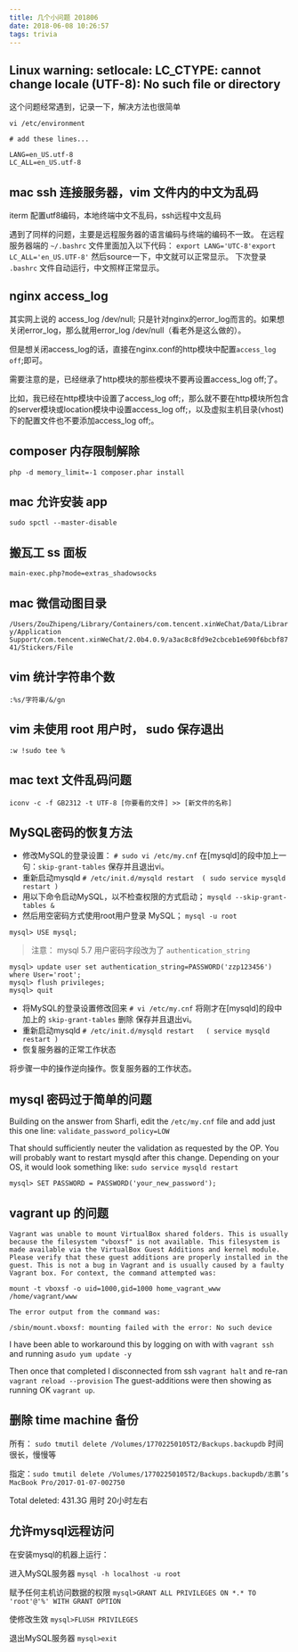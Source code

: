 ```yaml
---
title: 几个小问题 201806
date: 2018-06-08 10:26:57
tags: trivia
---
```


## Linux warning: setlocale: LC_CTYPE: cannot change locale (UTF-8): No such file or directory

这个问题经常遇到，记录一下，解决方法也很简单

```
vi /etc/environment

# add these lines...

LANG=en_US.utf-8
LC_ALL=en_US.utf-8
```

## mac ssh 连接服务器，vim 文件内的中文为乱码
 
iterm 配置utf8编码，本地终端中文不乱码，ssh远程中文乱码

遇到了同样的问题，主要是远程服务器的语言编码与终端的编码不一致。
在远程服务器端的  `~/.bashrc` 文件里面加入以下代码：
`export LANG='UTC-8'export LC_ALL='en_US.UTF-8'`
然后source一下，中文就可以正常显示。
下次登录 `.bashrc` 文件自动运行，中文照样正常显示。

## nginx access_log

其实网上说的 access_log /dev/null; 只是针对nginx的error_log而言的。如果想关闭error_log，那么就用error_log /dev/null（看老外是这么做的）。

但是想关闭access_log的话，直接在nginx.conf的http模块中配置`access_log off`;即可。

需要注意的是，已经继承了http模块的那些模块不要再设置access_log off;了。 

比如，我已经在http模块中设置了access_log off;，那么就不要在http模块所包含的server模块或location模块中设置access_log off;，以及虚拟主机目录(vhost)下的配置文件也不要添加access_log off;。


## composer 内存限制解除

`php -d memory_limit=-1 composer.phar install`

## mac 允许安装 app

`sudo spctl --master-disable`

## 搬瓦工 ss 面板

`main-exec.php?mode=extras_shadowsocks`

## mac 微信动图目录

`/Users/ZouZhipeng/Library/Containers/com.tencent.xinWeChat/Data/Library/Application Support/com.tencent.xinWeChat/2.0b4.0.9/a3ac8c8fd9e2cbceb1e690f6bcbf8741/Stickers/File`

## vim 统计字符串个数

`:%s/字符串/&/gn`

## vim 未使用 root 用户时， sudo 保存退出

`:w !sudo tee %`

## mac text 文件乱码问题

`iconv -c -f GB2312 -t UTF-8 [你要看的文件] >> [新文件的名称]`

## MySQL密码的恢复方法

- 修改MySQL的登录设置： `# sudo vi /etc/my.cnf` 在[mysqld]的段中加上一句：`skip-grant-tables` 保存并且退出vi。
- 重新启动mysqld `# /etc/init.d/mysqld restart  ( sudo service mysqld restart )`
- 用以下命令启动MySQL，以不检查权限的方式启动； `mysqld --skip-grant-tables &`
- 然后用空密码方式使用root用户登录 MySQL； `mysql -u root`

`mysql> USE mysql;`

> 注意： mysql 5.7 用户密码字段改为了 `authentication_string`  
```
mysql> update user set authentication_string=PASSWORD('zzp123456') where User='root';
mysql> flush privileges;
mysql> quit
```

- 将MySQL的登录设置修改回来 `# vi /etc/my.cnf` 将刚才在[mysqld]的段中加上的 `skip-grant-tables` 删除 保存并且退出vi。
- 重新启动mysqld `# /etc/init.d/mysqld restart   ( service mysqld restart )`
- 恢复服务器的正常工作状态

将步骤一中的操作逆向操作。恢复服务器的工作状态。


## mysql 密码过于简单的问题

Building on the answer from Sharfi, edit the `/etc/my.cnf` file and add just this one line:
`validate_password_policy=LOW`

That should sufficiently neuter the validation as requested by the OP. You will probably want to restart mysqld after this change. Depending on your OS, it would look something like:
`sudo service mysqld restart`

`mysql> SET PASSWORD = PASSWORD('your_new_password');`



## vagrant up 的问题

```
Vagrant was unable to mount VirtualBox shared folders. This is usually
because the filesystem "vboxsf" is not available. This filesystem is
made available via the VirtualBox Guest Additions and kernel module.
Please verify that these guest additions are properly installed in the
guest. This is not a bug in Vagrant and is usually caused by a faulty
Vagrant box. For context, the command attempted was:

mount -t vboxsf -o uid=1000,gid=1000 home_vagrant_www /home/vagrant/www

The error output from the command was:

/sbin/mount.vboxsf: mounting failed with the error: No such device
```

I have been able to workaround this by logging on with with `vagrant ssh` and running a`sudo yum update -y`


Then once that completed I disconnected from ssh `vagrant halt` and re-ran `vagrant reload --provision`
The guest-additions were then showing as running OK `vagrant up`.


## 删除 time machine 备份

所有： `sudo tmutil delete /Volumes/17702250105T2/Backups.backupdb`
时间很长，慢慢等

指定：`sudo tmutil delete /Volumes/17702250105T2/Backups.backupdb/志鹏’s MacBook Pro/2017-01-07-002750`

Total deleted: 431.3G 用时 20小时左右


## 允许mysql远程访问

在安装mysql的机器上运行：

进入MySQL服务器
`mysql -h localhost -u root`

赋予任何主机访问数据的权限
`mysql>GRANT ALL PRIVILEGES ON *.* TO 'root'@'%' WITH GRANT OPTION`

使修改生效
`mysql>FLUSH PRIVILEGES`

退出MySQL服务器
`mysql>exit`
